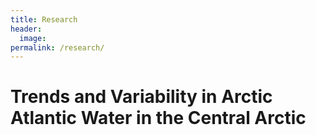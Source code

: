 ```yaml
---
title: Research
header:
  image:
permalink: /research/
---
```


# Trends and Variability in Arctic Atlantic Water in the Central Arctic
